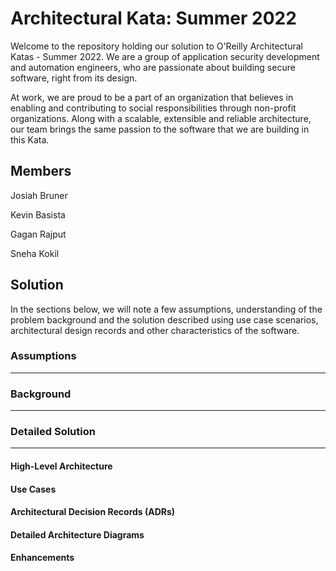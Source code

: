 # Architectural Kata: Summer 2022

Welcome to the repository holding our solution to O'Reilly Architectural Katas - Summer 2022. We are a group of application security development and automation engineers, who are passionate about building secure software, right from its design.

At work, we are proud to be a part of an organization that believes in enabling and contributing to social responsibilities through non-profit organizations. Along with a scalable, extensible and reliable architecture, our team brings the same passion to the software that we are building in this Kata. 

## Members

Josiah Bruner

Kevin Basista

Gagan Rajput

Sneha Kokil

## Solution
In the sections below, we will note a few assumptions, understanding of the problem background and the solution described using use case scenarios, architectural design records and other characteristics of the software. 
### Assumptions
---


### Background
---

### Detailed Solution
---
#### High-Level Architecture

#### Use Cases

#### Architectural Decision Records (ADRs)

#### Detailed Architecture Diagrams

#### Enhancements




